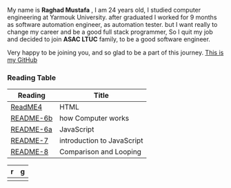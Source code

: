 My name is **Raghad Mustafa** , I am 24 years old, I studied computer engineering at Yarmouk University.
after graduated I worked for 9 months as software automation engineer, as automation tester.
but I want really to change my career and be a good full stack programmer, 
So I quit my job and decided to join **ASAC LTUC** family, to be a good software engineer.

Very happy to be joining you, and so glad to be a part of this journey.
[This is my GitHub]( https://github.com/Raghadmustafa96/reading-notes ) 


### Reading Table
| Reading                                                                | Title                      |
|------------------------------------------------------------------------|----------------------------|
| [ReadME4](https://raghadmustafa96.github.io/reading-notes/README4)     | HTML                       |
| [README-6b](https://raghadmustafa96.github.io/reading-notes/README-6b) | how Computer works         |
| [README-6a](https://raghadmustafa96.github.io/reading-notes/README6A)  | JavaScript                 |
| [README-7](https://raghadmustafa96.github.io/reading-notes/README7)    | introduction to JavaScript |
| [README-8](https://raghadmustafa96.github.io/reading-notes/README8)    | Comparison and Looping     |


| r | g |
|---|---|
|   |   |













